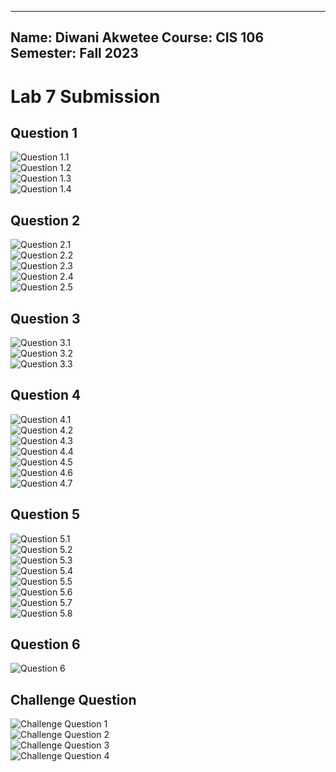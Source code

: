 ----
Name: Diwani Akwetee
Course: CIS 106
Semester: Fall 2023
----

# Lab 7 Submission 

## Question 1
![Question 1.1](lab7q1.1.png)<br>
![Question 1.2](lab7q1.2.png)<br>
![Question 1.3](lab7q1.3.png)<br>
![Question 1.4](lab7q1.4.png)<br>

## Question 2
![Question 2.1](lab7q2.1.png)<br>
![Question 2.2](lab7q2.2.png)<br>
![Question 2.3](lab7q2.3.png)<br>
![Question 2.4](lab7q2.4.png)<br>
![Question 2.5](lab7q2.5.png)<br>


## Question 3
![Question 3.1](lab7q3.1.png)<br>
![Question 3.2](lab7q3.2.png)<br>
![Question 3.3](lab7q3.3.png)<br>

## Question 4
![Question 4.1](lab7q4.1.png)<br>
![Question 4.2](lab7q4.2.png)<br>
![Question 4.3](lab7q4.3.png)<br>
![Question 4.4](lab7q4.4.png)<br>
![Question 4.5](lab7q4.5.png)<br>
![Question 4.6](lab7q4.6.png)<br>
![Question 4.7](lab7q4.7.png)<br>

## Question 5
![Question 5.1](lab7q5.1.png)<br>
![Question 5.2](lab7q5.2.png)<br>
![Question 5.3](lab7q5.3.png)<br>
![Question 5.4](lab7q5.4.png)<br>
![Question 5.5](lab7q5.5.png)<br>
![Question 5.6](lab7q5.6.png)<br>
![Question 5.7](lab7q5.7.png)<br>
![Question 5.8](lab7q5.8.png)<br>

## Question 6
![Question 6](lab7q6.png)<br>


## Challenge Question 
![Challenge Question 1](lab7cq1.png)<br>
![Challenge Question 2](lab7cq2.png)<br>
![Challenge Question 3](lab7cq3.png)<br>
![Challenge Question 4](lab7cq4.png)<br>